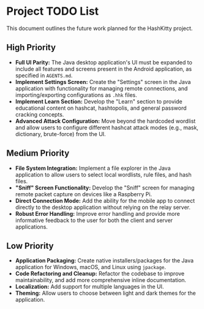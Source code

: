 # Project TODO List

This document outlines the future work planned for the HashKitty project.

## High Priority
- **Full UI Parity:** The Java desktop application's UI must be expanded to include all features and screens present in the Android application, as specified in `AGENTS.md`.
- **Implement Settings Screen:** Create the "Settings" screen in the Java application with functionality for managing remote connections, and importing/exporting configurations as `.hhk` files.
- **Implement Learn Section:** Develop the "Learn" section to provide educational content on hashcat, hashtopolis, and general password cracking concepts.
- **Advanced Attack Configuration:** Move beyond the hardcoded wordlist and allow users to configure different hashcat attack modes (e.g., mask, dictionary, brute-force) from the UI.

## Medium Priority
- **File System Integration:** Implement a file explorer in the Java application to allow users to select local wordlists, rule files, and hash files.
- **"Sniff" Screen Functionality:** Develop the "Sniff" screen for managing remote packet capture on devices like a Raspberry Pi.
- **Direct Connection Mode:** Add the ability for the mobile app to connect directly to the desktop application without relying on the relay server.
- **Robust Error Handling:** Improve error handling and provide more informative feedback to the user for both the client and server applications.

## Low Priority
- **Application Packaging:** Create native installers/packages for the Java application for Windows, macOS, and Linux using `jpackage`.
- **Code Refactoring and Cleanup:** Refactor the codebase to improve maintainability, and add more comprehensive inline documentation.
- **Localization:** Add support for multiple languages in the UI.
- **Theming:** Allow users to choose between light and dark themes for the application.